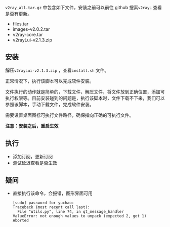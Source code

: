 `v2ray_all.tar.gz` 中包含如下文件，安装之前可以前往 github 搜索`v2rayL` 查看是否有更新。 

* files.tar
* images-v2.0.2.tar
* v2ray-core.tar
* v2rayLui-v2.1.3.zip



## 安装

解压`v2rayLui-v2.1.3.zip` ，查看`install.sh` 文件。

正常情况下，执行该脚本可以完成软件安装。

文件执行的动作就是简单的，下载文件，解压文件，将文件放到正确位置，添加可执行权限等。目前安装碰到的问题是，执行该脚本时，文件下载不下来，我们可以参照该脚本，手动下载文件，完成软件安装。

需要设置桌面图标可执行文件路径，确保指向正确的可执行文件。

**注意：安装之后，重启生效**



## 执行

* 添加订阅，更新订阅
* 测试延迟查看是否生效



## 疑问

* 直接执行该命令，会报错，图形界面可用

  ```
  [sudo] password for yuchao: 
  Traceback (most recent call last):
    File "utils.py", line 74, in qt_message_handler
  ValueError: not enough values to unpack (expected 2, got 1)
  Aborted
  ```





